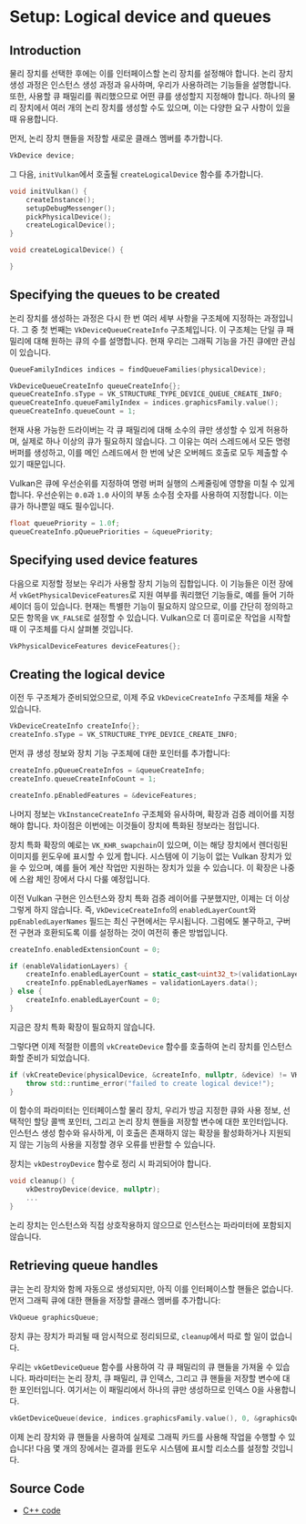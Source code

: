# Setup: Logical device and queues

## Introduction

물리 장치를 선택한 후에는 이를 인터페이스할 논리 장치를 설정해야 합니다. 논리 장치 생성 과정은 인스턴스 생성 과정과 유사하며, 우리가 사용하려는 기능들을 설명합니다. 또한, 사용할 큐 패밀리를 쿼리했으므로 어떤 큐를 생성할지 지정해야 합니다. 하나의 물리 장치에서 여러 개의 논리 장치를 생성할 수도 있으며, 이는 다양한 요구 사항이 있을 때 유용합니다.

먼저, 논리 장치 핸들을 저장할 새로운 클래스 멤버를 추가합니다.

```C++
VkDevice device;
```

그 다음, `initVulkan`에서 호출될 `createLogicalDevice` 함수를 추가합니다.

```C++
void initVulkan() {
    createInstance();
    setupDebugMessenger();
    pickPhysicalDevice();
    createLogicalDevice();
}

void createLogicalDevice() {

}
```

## Specifying the queues to be created

논리 장치를 생성하는 과정은 다시 한 번 여러 세부 사항을 구조체에 지정하는 과정입니다. 그 중 첫 번째는 `VkDeviceQueueCreateInfo` 구조체입니다. 이 구조체는 단일 큐 패밀리에 대해 원하는 큐의 수를 설명합니다. 현재 우리는 그래픽 기능을 가진 큐에만 관심이 있습니다.

```C++
QueueFamilyIndices indices = findQueueFamilies(physicalDevice);

VkDeviceQueueCreateInfo queueCreateInfo{};
queueCreateInfo.sType = VK_STRUCTURE_TYPE_DEVICE_QUEUE_CREATE_INFO;
queueCreateInfo.queueFamilyIndex = indices.graphicsFamily.value();
queueCreateInfo.queueCount = 1;
```

현재 사용 가능한 드라이버는 각 큐 패밀리에 대해 소수의 큐만 생성할 수 있게 허용하며, 실제로 하나 이상의 큐가 필요하지 않습니다. 그 이유는 여러 스레드에서 모든 명령 버퍼를 생성하고, 이를 메인 스레드에서 한 번에 낮은 오버헤드 호출로 모두 제출할 수 있기 때문입니다.

Vulkan은 큐에 우선순위를 지정하여 명령 버퍼 실행의 스케줄링에 영향을 미칠 수 있게 합니다. 우선순위는 `0.0`과 `1.0` 사이의 부동 소수점 숫자를 사용하여 지정합니다. 이는 큐가 하나뿐일 때도 필수입니다.

```C++
float queuePriority = 1.0f;
queueCreateInfo.pQueuePriorities = &queuePriority;
```

## Specifying used device features

다음으로 지정할 정보는 우리가 사용할 장치 기능의 집합입니다. 이 기능들은 이전 장에서 `vkGetPhysicalDeviceFeatures`로 지원 여부를 쿼리했던 기능들로, 예를 들어 기하 셰이더 등이 있습니다. 현재는 특별한 기능이 필요하지 않으므로, 이를 간단히 정의하고 모든 항목을 `VK_FALSE`로 설정할 수 있습니다. Vulkan으로 더 흥미로운 작업을 시작할 때 이 구조체를 다시 살펴볼 것입니다.

```C++
VkPhysicalDeviceFeatures deviceFeatures{};
```

## Creating the logical device

이전 두 구조체가 준비되었으므로, 이제 주요 `VkDeviceCreateInfo` 구조체를 채울 수 있습니다.

```C++
VkDeviceCreateInfo createInfo{};
createInfo.sType = VK_STRUCTURE_TYPE_DEVICE_CREATE_INFO;
```

먼저 큐 생성 정보와 장치 기능 구조체에 대한 포인터를 추가합니다:

```C++
createInfo.pQueueCreateInfos = &queueCreateInfo;
createInfo.queueCreateInfoCount = 1;

createInfo.pEnabledFeatures = &deviceFeatures;
```

나머지 정보는 `VkInstanceCreateInfo` 구조체와 유사하며, 확장과 검증 레이어를 지정해야 합니다. 차이점은 이번에는 이것들이 장치에 특화된 정보라는 점입니다.

장치 특화 확장의 예로는 `VK_KHR_swapchain`이 있으며, 이는 해당 장치에서 렌더링된 이미지를 윈도우에 표시할 수 있게 합니다. 시스템에 이 기능이 없는 Vulkan 장치가 있을 수 있으며, 예를 들어 계산 작업만 지원하는 장치가 있을 수 있습니다. 이 확장은 나중에 스왑 체인 장에서 다시 다룰 예정입니다.

이전 Vulkan 구현은 인스턴스와 장치 특화 검증 레이어를 구분했지만, 이제는 더 이상 그렇게 하지 않습니다. 즉, `VkDeviceCreateInfo`의 `enabledLayerCount`와 `ppEnabledLayerNames` 필드는 최신 구현에서는 무시됩니다. 그럼에도 불구하고, 구버전 구현과 호환되도록 이를 설정하는 것이 여전히 좋은 방법입니다.

```C++
createInfo.enabledExtensionCount = 0;

if (enableValidationLayers) {
    createInfo.enabledLayerCount = static_cast<uint32_t>(validationLayers.size());
    createInfo.ppEnabledLayerNames = validationLayers.data();
} else {
    createInfo.enabledLayerCount = 0;
}
```

지금은 장치 특화 확장이 필요하지 않습니다.

그렇다면 이제 적절한 이름의 `vkCreateDevice` 함수를 호출하여 논리 장치를 인스턴스화할 준비가 되었습니다.

```C++
if (vkCreateDevice(physicalDevice, &createInfo, nullptr, &device) != VK_SUCCESS) {
    throw std::runtime_error("failed to create logical device!");
}
```

이 함수의 파라미터는 인터페이스할 물리 장치, 우리가 방금 지정한 큐와 사용 정보, 선택적인 할당 콜백 포인터, 그리고 논리 장치 핸들을 저장할 변수에 대한 포인터입니다. 인스턴스 생성 함수와 유사하게, 이 호출은 존재하지 않는 확장을 활성화하거나 지원되지 않는 기능의 사용을 지정할 경우 오류를 반환할 수 있습니다.

장치는 `vkDestroyDevice` 함수로 정리 시 파괴되어야 합니다.

```C++
void cleanup() {
    vkDestroyDevice(device, nullptr);
    ...
}
```

논리 장치는 인스턴스와 직접 상호작용하지 않으므로 인스턴스는 파라미터에 포함되지 않습니다.

## Retrieving queue handles

큐는 논리 장치와 함께 자동으로 생성되지만, 아직 이를 인터페이스할 핸들은 없습니다. 먼저 그래픽 큐에 대한 핸들을 저장할 클래스 멤버를 추가합니다:

```C++
VkQueue graphicsQueue;
```

장치 큐는 장치가 파괴될 때 암시적으로 정리되므로, `cleanup`에서 따로 할 일이 없습니다.

우리는 `vkGetDeviceQueue` 함수를 사용하여 각 큐 패밀리의 큐 핸들을 가져올 수 있습니다. 파라미터는 논리 장치, 큐 패밀리, 큐 인덱스, 그리고 큐 핸들을 저장할 변수에 대한 포인터입니다. 여기서는 이 패밀리에서 하나의 큐만 생성하므로 인덱스 0을 사용합니다.

```C++
vkGetDeviceQueue(device, indices.graphicsFamily.value(), 0, &graphicsQueue);
```

이제 논리 장치와 큐 핸들을 사용하여 실제로 그래픽 카드를 사용해 작업을 수행할 수 있습니다! 다음 몇 개의 장에서는 결과를 윈도우 시스템에 표시할 리소스를 설정할 것입니다.

## Source Code
- [C++ code](https://vulkan-tutorial.com/code/04_logical_device.cpp)